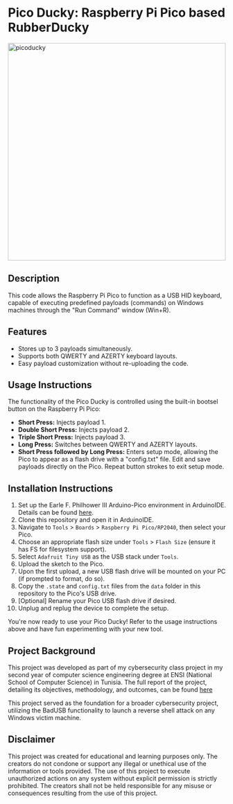 # Pico Ducky: Raspberry Pi Pico based RubberDucky
<img width="502" alt="picoducky" src="https://github.com/MedAziz218/pico-ducky/assets/118969900/eadd0037-6a4c-4794-b8d9-46cc107d04eb">

## Description
This code allows the Raspberry Pi Pico to function as a USB HID keyboard, capable of executing predefined payloads (commands) on Windows machines through the "Run Command" window (Win+R).

## Features
- Stores up to 3 payloads simultaneously.
- Supports both QWERTY and AZERTY keyboard layouts.
- Easy payload customization without re-uploading the code.

## Usage Instructions
The functionality of the Pico Ducky is controlled using the built-in bootsel button on the Raspberry Pi Pico:
- **Short Press:** Injects payload 1.
- **Double Short Press:** Injects payload 2.
- **Triple Short Press:** Injects payload 3.
- **Long Press:** Switches between QWERTY and AZERTY layouts.
- **Short Press followed by Long Press:** Enters setup mode, allowing the Pico to appear as a flash drive with a "config.txt" file. Edit and save payloads directly on the Pico. Repeat button strokes to exit setup mode.

## Installation Instructions
1. Set up the Earle F. Philhower III Arduino-Pico environment in ArduinoIDE. Details can be found [here](https://github.com/earlephilhower/arduino-pico?tab=readme).
2. Clone this repository and open it in ArduinoIDE.
3. Navigate to `Tools` > `Boards` > `Raspberry Pi Pico/RP2040`, then select your Pico.
4. Choose an appropriate flash size under `Tools` > `Flash Size` (ensure it has FS for filesystem support).
5. Select `Adafruit Tiny USB` as the USB stack under `Tools`.
6. Upload the sketch to the Pico.
7. Upon the first upload, a new USB flash drive will be mounted on your PC (if prompted to format, do so).
8. Copy the `.state` and `config.txt` files from the `data` folder in this repository to the Pico's USB drive.
9. [Optional] Rename your Pico USB flash drive if desired.
10. Unplug and replug the device to complete the setup.

You're now ready to use your Pico Ducky! Refer to the usage instructions above and have fun experimenting with your new tool.

## Project Background
This project was developed as part of my cybersecurity class project in my second year of computer science engineering degree at ENSI (National School of Computer Science) in Tunisia. The full report of the project, detailing its objectives, methodology, and outcomes, can be found [here](docs/pico-ducky_project_report.md)

This project served as the foundation for a broader cybersecurity project, utilizing the BadUSB functionality to launch a reverse shell attack on any Windows victim machine.

## Disclaimer
This project was created for educational and learning purposes only. The creators do not condone or support any illegal or unethical use of the information or tools provided. The use of this project to execute unauthorized actions on any system without explicit permission is strictly prohibited. The creators shall not be held responsible for any misuse or consequences resulting from the use of this project.
